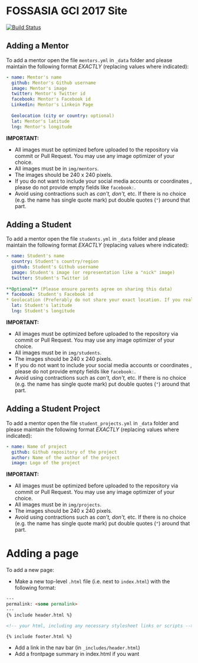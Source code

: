 # FOSSASIA GCI 2017 Site
[![Build Status](https://travis-ci.org/fossasia/gci17.fossasia.org.svg)](https://travis-ci.org/fossasia/gci17.fossasia.org)

## Adding a Mentor

To add a mentor open the file `mentors.yml` in `_data` folder and please maintain the following format *EXACTLY* (replacing values where indicated):

```yaml
- name: Mentor's name
  github: Mentor's Github username
  image: Mentor's image
  twitter: Mentor's Twitter id
  facebook: Mentor's Facebook id
  Linkedin: Mentor's Linkein Page
  
  Geolocation (city or country: optional)
  lat: Mentor's latitude
  lng: Mentor's longitude
```
**IMPORTANT:**
- All images must be optimized before uploaded to the repository via commit or Pull Request. You may use any image optimizer of your choice.
- All images must be in `img/mentors`.
- The images should be 240 x 240 pixels.
- If you do not want to include your social media accounts or coordinates , please do not provide empty fields like `facebook:`.
- Avoid using contractions such as *can't, don't,* etc. If there is no choice (e.g. the name has single quote mark) put double quotes (`"`) around that part.

## Adding a Student
To add a mentor open the file  `students.yml` in `_data` folder and please maintain the following format *EXACTLY* (replacing values where indicated):
```yaml
- name: Student's name
  country: Student's country/region
  github: Student's Github username
  image: Student's image (or representation like a "nick" image)
  twitter: Student's Twitter id
  
**Optional** (Please ensure parents agree on sharing this data)
* facebook: Student's Facebook id
* Geolocation (Preferably do not share your exact location. If you really want to share it, share city)
  lat: Student's latitude
  lng: Student's longitude
```
**IMPORTANT:**
- All images must be optimized before uploaded to the repository via commit or Pull Request. You may use any image optimizer of your choice.
- All images must be in `img/students`.
- The images should be 240 x 240 pixels.
- If you do not want to include your social media accounts or coordinates , please do not provide empty fields like `facebook:`.
- Avoid using contractions such as *can't, don't,* etc. If there is no choice (e.g. the name has single quote mark) put double quotes (`"`) around that part.
## Adding a Student Project

To add a mentor open the file  `student_projects.yml` in `_data` folder and please maintain the following format *EXACTLY* (replacing values where indicated):
```yaml
- name: Name of project
  github: Github repository of the project
  author: Name of the author of the project
  image: Logo of the project
```
**IMPORTANT:**
- All images must be optimized before uploaded to the repository via commit or Pull Request. You may use any image optimizer of your choice.
- All images must be in `img/projects`.
- The images should be 240 x 240 pixels.
- Avoid using contractions such as *can't, don't,* etc. If there is no choice (e.g. the name has single quote mark) put double quotes (`"`) around that part.

# Adding a page

To add a new page:
* Make a new top-level `.html` file (i.e. next to `index.html`) with the following format:
```html
---
permalink: <some permalink>
---
{% include header.html %}

<!-- your html, including any necessary stylesheet links or scripts -->

{% include footer.html %}
```
* Add a link in the nav bar (in `_includes/header.html`)
* Add a frontpage summary in index.html if you want
